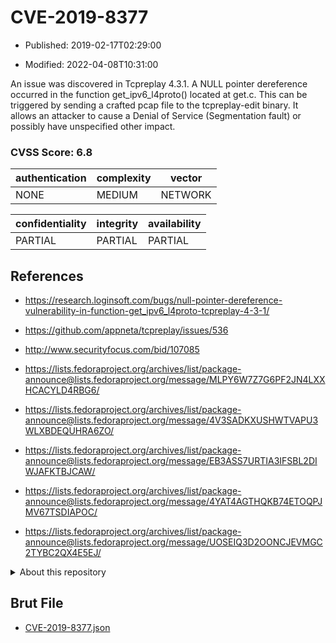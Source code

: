 # CVE-2019-8377

- Published: 2019-02-17T02:29:00

- Modified: 2022-04-08T10:31:00

An issue was discovered in Tcpreplay 4.3.1. A NULL pointer dereference occurred in the function get_ipv6_l4proto() located at get.c. This can be triggered by sending a crafted pcap file to the tcpreplay-edit binary. It allows an attacker to cause a Denial of Service (Segmentation fault) or possibly have unspecified other impact.

### CVSS Score: **6.8**

| authentication | complexity | vector |
| --- | --- | --- |
| NONE | MEDIUM | NETWORK |

| confidentiality | integrity | availability |
| --- | --- | --- |
| PARTIAL | PARTIAL | PARTIAL |

## References

* https://research.loginsoft.com/bugs/null-pointer-dereference-vulnerability-in-function-get_ipv6_l4proto-tcpreplay-4-3-1/

* https://github.com/appneta/tcpreplay/issues/536

* http://www.securityfocus.com/bid/107085

* https://lists.fedoraproject.org/archives/list/package-announce@lists.fedoraproject.org/message/MLPY6W7Z7G6PF2JN4LXXHCACYLD4RBG6/

* https://lists.fedoraproject.org/archives/list/package-announce@lists.fedoraproject.org/message/4V3SADKXUSHWTVAPU3WLXBDEQUHRA6ZO/

* https://lists.fedoraproject.org/archives/list/package-announce@lists.fedoraproject.org/message/EB3ASS7URTIA3IFSBL2DIWJAFKTBJCAW/

* https://lists.fedoraproject.org/archives/list/package-announce@lists.fedoraproject.org/message/4YAT4AGTHQKB74ETOQPJMV67TSDIAPOC/

* https://lists.fedoraproject.org/archives/list/package-announce@lists.fedoraproject.org/message/UOSEIQ3D2OONCJEVMGC2TYBC2QX4E5EJ/

<details>
<summary>About this repository</summary> 

  This repository is part of the project [Live Hack CVE](https://github.com/Live-Hack-CVE). Main website can be found [www.live-hack.org](https://www.live-hack.org) 
  
  Made by [Sn0wAlice](https://github.com/Sn0wAlice) for the people that care about security and need to have a feed of the latest CVEs. Hope you enjoy it, don't forget to star the repo and follow me on [Twitter](https://twitter.com/Sn0wAlice) and [Github](https://github.com/Sn0wAlice). And that is my [personnal website](https://www.alice-snow.me/)

  - [Home Page](https://github.com/Live-Hack-CVE)
  - [Framework](https://github.com/Live-Hack-CVE/cve-framework)
  - [CVE database](https://github.com/Live-Hack-CVE/full_database)
  - [Changelog](https://github.com/Live-Hack-CVE/Changelog)
</details>

## Brut File

* [CVE-2019-8377.json](https://raw.githubusercontent.com/Live-Hack-CVE/full_database/main/cves/2019/CVE-2019-8377.json)

